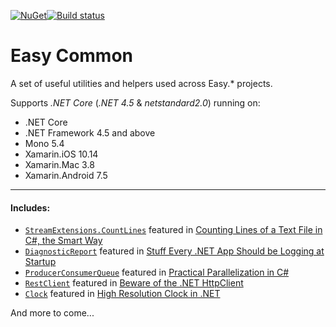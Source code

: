 [![NuGet](https://img.shields.io/nuget/v/Easy.Common.svg)](https://www.nuget.org/packages/Easy.Common)[![Build status](https://ci.appveyor.com/api/projects/status/ar3dp6i0kg9ii80o?svg=true)](https://ci.appveyor.com/project/NimaAra/easy-common)

# Easy Common
A set of useful utilities and helpers used across Easy.* projects.

Supports _.NET Core_ (_.NET 4.5_ & _netstandard2.0_) running on:
* .NET Core
* .NET Framework 4.5 and above
* Mono 5.4
* Xamarin.iOS 10.14
* Xamarin.Mac 3.8
* Xamarin.Android 7.5
___

#### Includes:
* [`StreamExtensions.CountLines`](https://github.com/NimaAra/Easy.Common/blob/master/Easy.Common/Extensions/StreamExtensions.cs#L46) featured in [Counting Lines of a Text File in C#, the Smart Way](http://www.nimaara.com/2018/03/20/counting-lines-of-a-text-file/)
* [`DiagnosticReport`](https://github.com/NimaAra/Easy.Common/blob/master/Easy.Common/DiagnosticReport/DiagnosticReport.cs) featured in [Stuff Every .NET App Should be Logging at Startup](http://www.nimaara.com/2017/11/07/stuff-every-dotnet-app-should-be-logging-at-startup/)
* [`ProducerConsumerQueue`](https://github.com/NimaAra/Easy.Common/blob/master/Easy.Common/ProducerConsumerQueue.cs) featured in [Practical Parallelization in C#](http://www.nimaara.com/2017/07/01/practical-parallelization-with-map-reduce-in-c/)
* [`RestClient`](https://github.com/NimaAra/Easy.Common/blob/master/Easy.Common/RestClient.cs) featured in [Beware of the .NET HttpClient](http://www.nimaara.com/2016/11/01/beware-of-the-net-httpclient/)
* [`Clock`](https://github.com/NimaAra/Easy.Common/blob/master/Easy.Common/Clock.cs) featured in [High Resolution Clock in .NET](http://www.nimaara.com/2016/07/06/high-resolution-clock-in-net/)

And more to come...
